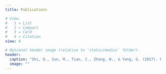 ```yaml
---
title: Publications

# View.
#   1 = List
#   2 = Compact
#   3 = Card
#   4 = Citation
view: 4

# Optional header image (relative to `static/media/` folder).
header:
  caption: "Shi, Q., Sun, M., Tian, J., Zhang, W., & Yang, G. (2017). Photophysical properties of chiral covalent organic cages. Computational and Theoretical Chemistry, 1120, 1-7."
  image: ""
---
```


